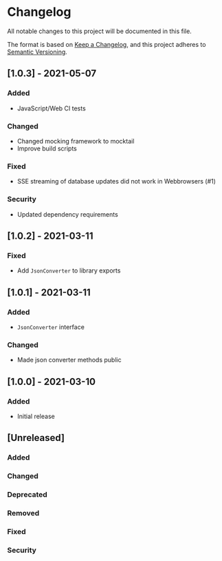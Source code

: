 # Changelog
All notable changes to this project will be documented in this file.

The format is based on [Keep a Changelog](https://keepachangelog.com/en/1.0.0/),
and this project adheres to [Semantic Versioning](https://semver.org/spec/v2.0.0.html).

## [1.0.3] - 2021-05-07
### Added
- JavaScript/Web CI tests
### Changed
- Changed mocking framework to mocktail
- Improve build scripts
### Fixed
- SSE streaming of database updates did not work in Webbrowsers (#1)
### Security
- Updated dependency requirements

## [1.0.2] - 2021-03-11
### Fixed
- Add `JsonConverter` to library exports

## [1.0.1] - 2021-03-11
### Added
- `JsonConverter` interface
### Changed
- Made json converter methods public

## [1.0.0] - 2021-03-10
### Added
- Initial release

## [Unreleased]
### Added
### Changed
### Deprecated
### Removed
### Fixed
### Security

